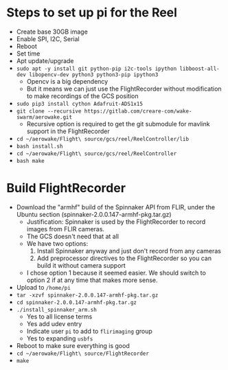 # Steps to set up pi for the Reel

- Create base 30GB image
- Enable SPI, I2C, Serial
- Reboot
- Set time
- Apt update/upgrade
- `sudo apt -y install git python-pip i2c-tools ipython libboost-all-dev libopencv-dev python3 python3-pip ipython3`
    - Opencv is a big dependency
    - But it means we can just use the FlightRecorder without modification to make recordings of the GCS position
- `sudo pip3 install cython Adafruit-ADS1x15`
- `git clone --recursive https://gitlab.com/creare-com/wake-swarm/aerowake.git`
    - Recursive option is required to get the git submodule for mavlink support in the FlightRecorder
- `cd ~/aerowake/Flight\ source/gcs/reel/ReelController/lib`
- `bash install.sh`
- `cd ~/aerowake/Flight\ source/gcs/reel/ReelController`
- `bash make`

# Build FlightRecorder
- Download the "armhf" build of the Spinnaker API from FLIR, under the Ubuntu section (spinnaker-2.0.0.147-armhf-pkg.tar.gz)
    - Justification: Spinnaker is used by the FlightRecorder to record images from FLIR cameras.
    - The GCS doesn't need that at all
    - We have two options:
        1. Install Spinnaker anyway and just don't record from any cameras
        2. Add preprocessor directives to the FlightRecorder so you can build it without camera support
    - I chose option 1 because it seemed easier.  We should switch to option 2 if at any time that makes more sense.
- Upload to `/home/pi`
- `tar -xzvf spinnaker-2.0.0.147-armhf-pkg.tar.gz`
- `cd spinnaker-2.0.0.147-armhf-pkg.tar.gz`
- `./install_spinnaker_arm.sh` 
    - Yes to all license terms
    - Yes add udev entry 
    - Indicate user `pi` to add to `flirimaging` group
    - Yes to expanding `usbfs`
- Reboot to make sure everything is good
- `cd ~/aerowake/Flight\ source/FlightRecorder`
- `make`

